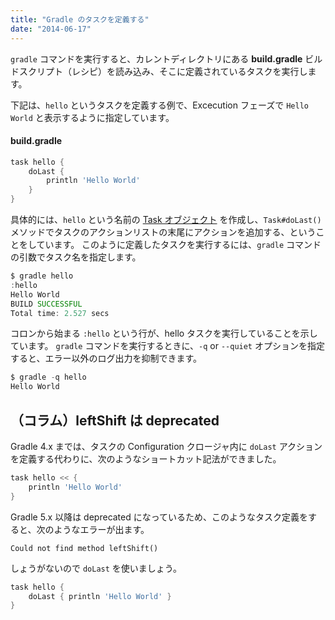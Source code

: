 ```yaml
---
title: "Gradle のタスクを定義する"
date: "2014-06-17"
---
```


`gradle` コマンドを実行すると、カレントディレクトリにある __build.gradle__ ビルドスクリプト（レシピ）を読み込み、そこに定義されているタスクを実行します。

下記は、`hello` というタスクを定義する例で、Excecution フェーズで `Hello World` と表示するように指定しています。

#### build.gradle

```groovy
task hello {
    doLast {
        println 'Hello World'
    }
}
```

具体的には、`hello` という名前の [Task オブジェクト](https://docs.gradle.org/current/javadoc/org/gradle/api/Task.html) を作成し、`Task#doLast()` メソッドでタスクのアクションリストの末尾にアクションを追加する、ということをしています。
このように定義したタスクを実行するには、`gradle` コマンドの引数でタスク名を指定します。

```groovy
$ gradle hello
:hello
Hello World
BUILD SUCCESSFUL
Total time: 2.527 secs
```

コロンから始まる `:hello` という行が、hello タスクを実行していることを示しています。
`gradle` コマンドを実行するときに、`-q` or `--quiet` オプションを指定すると、エラー以外のログ出力を抑制できます。

```groovy
$ gradle -q hello
Hello World
```


（コラム）leftShift は deprecated
----

Gradle 4.x までは、タスクの Configuration クロージャ内に `doLast` アクションを定義する代わりに、次のようなショートカット記法ができました。

```groovy
task hello << {
    println 'Hello World'
}
```

Gradle 5.x 以降は deprecated になっているため、このようなタスク定義をすると、次のようなエラーが出ます。

```
Could not find method leftShift()
```

しょうがないので `doLast` を使いましょう。


```groovy
task hello {
    doLast { println 'Hello World' }
}
```
